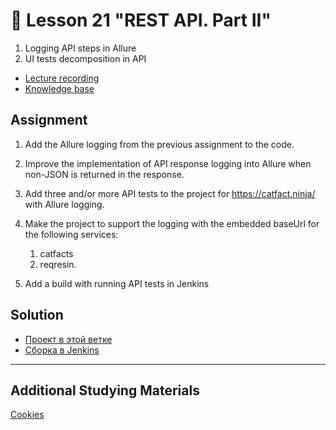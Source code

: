 # 📁 Lesson 21 "REST API. Part II"

1. Logging API steps in Allure
2. UI tests decomposition in API

- [Lecture recording](https://www.youtube.com/watch?v=7aeDrrKoXbg&t=1s)
- [Knowledge base](https://github.com/qa-guru/knowledge-base/wiki/14.-Pytest.-%D0%A7%D0%B0%D1%81%D1%82%D1%8C-II)

## Assignment

1. Add the Allure logging from the previous assignment to the code.
2. Improve the implementation of API response logging into Allure when non-JSON is returned in the response.
3. Add three and/or more API tests to the project for https://catfact.ninja/ with Allure logging.
4. Make the project to support the logging with the embedded baseUrl for the following services: 
   1. catfacts 
   2. reqresin.

5. Add a build with running API tests in Jenkins

## Solution
- [Проект в этой ветке](https://github.com/Lexamenrf44/ABarashkov_Python_QAGuru_6_21)
- [Сборка в Jenkins](https://jenkins.autotests.cloud/job/student-malinovskaia-anna-qa-guru-6-21-api/)

___
## Additional Studying Materials

[Cookies](https://developer.mozilla.org/ru/docs/Web/HTTP/Cookies)
